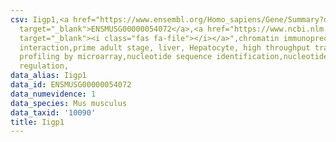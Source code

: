 ```yaml
---
csv: Iigp1,<a href="https://www.ensembl.org/Homo_sapiens/Gene/Summary?db=core;g=ENSMUSG00000054072"
  target="_blank">ENSMUSG00000054072</a>,<a href="https://www.ncbi.nlm.nih.gov/pubmed/23834426"
  target="_blank"><i class="fas fa-file"></i></a>",chromatin immunoprecipitation assay,direct
  interaction,prime adult stage, liver, Hepatocyte, high throughput transcription
  profiling by microarray,nucleotide sequence identification,nucleotide sequence identification,transcriptional
  regulation,
data_alias: Iigp1
data_id: ENSMUSG00000054072
data_numevidence: 1
data_species: Mus musculus
data_taxid: '10090'
title: Iigp1
---
```

